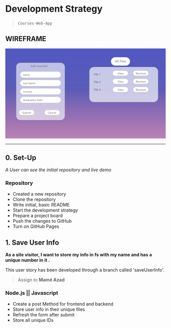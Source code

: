 # Development Strategy

> `Courses-Web-App`

## WIREFRAME

![wireframe](./wireframe.jpg)

---

## 0. Set-Up

_A User can see the initial repository and live demo_

### Repository

- Created a new repository
- Clone the repository
- Write initial, basic README
- Start the development strategy
- Prepare a project board
- Push the changes to GitHub
- Turn on GitHub Pages

## 1. Save User Info

**As a site visitor, I want to store my info in fs with my name and has a unique number in it .**

This user story has been developed through a branch called 'saveUserInfo'.

> Assign to **Mamé Azad**

### Node.js || Javascript

- Create a post Method for frontend and backend
- Store user info in their unique files
- Refresh the form after submit
- Store all unique IDs
